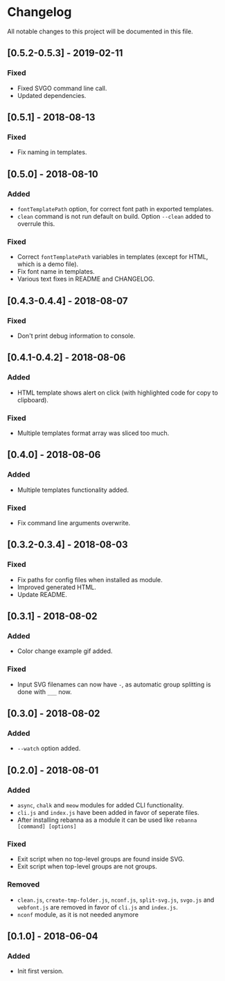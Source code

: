 # Changelog
All notable changes to this project will be documented in this file.

## [0.5.2-0.5.3] - 2019-02-11
### Fixed
- Fixed SVGO command line call.
- Updated dependencies.

## [0.5.1] - 2018-08-13
### Fixed
- Fix naming in templates.

## [0.5.0] - 2018-08-10
### Added
- `fontTemplatePath` option, for correct font path in exported templates.
- `clean` command is not run default on build. Option `--clean` added to overrule this.

### Fixed
- Correct `fontTemplatePath` variables in templates (except for HTML, which is a demo file).
- Fix font name in templates.
- Various text fixes in README and CHANGELOG.

## [0.4.3-0.4.4] - 2018-08-07
### Fixed
- Don't print debug information to console.

## [0.4.1-0.4.2] - 2018-08-06
### Added
- HTML template shows alert on click (with highlighted code for copy to clipboard).

### Fixed
- Multiple templates format array was sliced too much.

## [0.4.0] - 2018-08-06
### Added
- Multiple templates functionality added.

### Fixed
- Fix command line arguments overwrite.

## [0.3.2-0.3.4] - 2018-08-03
### Fixed
- Fix paths for config files when installed as module.
- Improved generated HTML.
- Update README.

## [0.3.1] - 2018-08-02
### Added
- Color change example gif added.

### Fixed
- Input SVG filenames can now have `-`, as automatic group splitting is done with `___` now.

## [0.3.0] - 2018-08-02
### Added
- `--watch` option added.

## [0.2.0] - 2018-08-01
### Added
- `async`, `chalk` and `meow` modules for added CLI functionality.
- `cli.js` and `index.js` have been added in favor of seperate files.
- After installing rebanna as a module it can be used like `rebanna [command] [options]`

### Fixed
- Exit script when no top-level groups are found inside SVG.
- Exit script when top-level groups are not groups.

### Removed
- `clean.js`, `create-tmp-folder.js`, `nconf.js`, `split-svg.js`, `svgo.js` and `webfont.js` are removed in favor of `cli.js` and `index.js`.
- `nconf` module, as it is not needed anymore

## [0.1.0] - 2018-06-04
### Added
- Init first version.
